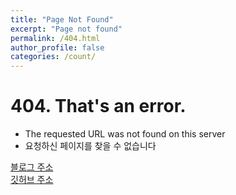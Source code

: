```yaml
---
title: "Page Not Found"
excerpt: "Page not found"
permalink: /404.html
author_profile: false
categories: /count/
---
```


# 404. That's an error.
- The requested URL was not found on this server
- 요청하신 페이지를 찾을 수 없습니다

[블로그 주소](https://nuyhc.github.io/)  
[깃허브 주소](https://github.com/nuyhc)